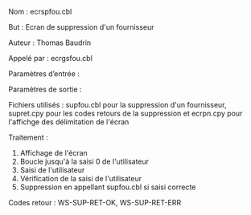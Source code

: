 Nom : ecrspfou.cbl

But : Ecran de suppression d'un fournisseur

Auteur : Thomas Baudrin

Appelé par : ecrgsfou.cbl

Paramètres d’entrée : 

Paramètres de sortie : 

Fichiers utilisés : supfou.cbl pour la suppression d'un fournisseur, supret.cpy pour les codes retours de la suppression et ecrpn.cpy pour l'affichge des délimitation de l'écran

Traitement : 
1) Affichage de l'écran
2) Boucle jusqu'à la saisi 0 de l'utilisateur
3) Saisi de l'utilisateur
4) Vérification de la saisi de l'utilisateur
5) Suppression en appellant supfou.cbl si saisi correcte

Codes retour : WS-SUP-RET-OK, WS-SUP-RET-ERR
